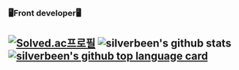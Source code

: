 ###  🖥Front developer🖥


[![Solved.ac프로필](http://silverbeen.com/api/v2/generate_badge?boj={handle})](https://solved.ac/{handle})
![silverbeen's github stats](https://github-readme-stats.vercel.app/api?username=silverbeen&show_icons=true)
[![silverbeen's github top language card](https://github-readme-stats.vercel.app/api/top-langs/?username=silverbeen&layout=compact&theme=gradient)](https://github.com/silverbeen)
-----
